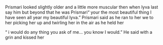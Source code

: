Prismari looked slightly older and a little more muscular then when lyva last say him but beyond that he was Prismari“ your the most beautiful thing I have seen all year my beautiful lyva.” Prismari said as he ran to her we to her picking her up and twirling her in the air as he held her 

“ i would  do any thing you ask of me... you know I would.” He said with a grin and kissed her